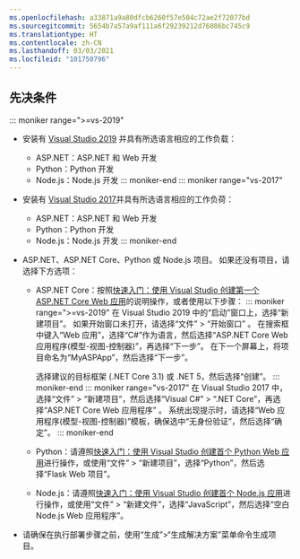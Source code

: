 ```yaml
---
ms.openlocfilehash: a33871a9a80dfcb6260f57e504c72ae2f72077bd
ms.sourcegitcommit: 5654b7a57a9af111a6f29239212d76086bc745c9
ms.translationtype: HT
ms.contentlocale: zh-CN
ms.lasthandoff: 03/03/2021
ms.locfileid: "101750796"
---
```

## <a name="prerequisites"></a>先决条件

::: moniker range=">=vs-2019"

* 安装有 [Visual Studio 2019](https://visualstudio.microsoft.com/downloads) 并具有所选语言相应的工作负载：
  * ASP.NET：ASP.NET 和 Web 开发
  * Python：Python 开发
  * Node.js：Node.js 开发
::: moniker-end
::: moniker range="vs-2017"
* 安装有 [Visual Studio 2017](https://visualstudio.microsoft.com/vs/older-downloads/?utm_medium=microsoft&utm_source=docs.microsoft.com&utm_campaign=vs+2017+download)并具有所选语言相应的工作负荷：
  * ASP.NET：ASP.NET 和 Web 开发
  * Python：Python 开发
  * Node.js：Node.js 开发
::: moniker-end

* ASP.NET、ASP.NET Core、Python 或 Node.js 项目。 如果还没有项目，请选择下方选项：
  * ASP.NET Core：按照[快速入门：使用 Visual Studio 创建第一个 ASP.NET Core Web 应用](../../ide/quickstart-aspnet-core.md)的说明操作，或者使用以下步骤：
    ::: moniker range=">=vs-2019"
    在 Visual Studio 2019 中的“启动”窗口上，选择“新建项目”。 如果开始窗口未打开，请选择“文件” > “开始窗口” 。 在搜索框中键入“Web 应用”，选择“C#”作为语言，然后选择“ASP.NET Core Web 应用程序(模型-视图-控制器)”，再选择“下一步”。 在下一个屏幕上，将项目命名为“MyASPApp”，然后选择“下一步”。

    选择建议的目标框架 (.NET Core 3.1) 或 .NET 5，然后选择“创建”。
    ::: moniker-end
    ::: moniker range="vs-2017"
    在 Visual Studio 2017 中，选择“文件” > “新建项目”，然后选择“Visual C#” > “.NET Core”，再选择“ASP.NET Core Web 应用程序”    。 系统出现提示时，请选择“Web 应用程序(模型-视图-控制器)”模板，确保选中“无身份验证”，然后选择“确定”。
    ::: moniker-end
  * Python：请遵照[快速入门：使用 Visual Studio 创建首个 Python Web 应用](../../ide/quickstart-python.md)进行操作，或使用“文件” > “新建项目”，选择“Python”，然后选择“Flask Web 项目”。
  * Node.js：请遵照[快速入门：使用 Visual Studio 创建首个 Node.js 应用](../../ide/quickstart-nodejs.md)进行操作，或使用“文件” > “新建文件”，选择“JavaScript”，然后选择“空白 Node.js Web 应用程序”。

* 请确保在执行部署步骤之前，使用“生成”>“生成解决方案”菜单命令生成项目。